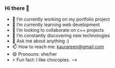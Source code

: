 ### Hi there 👋

- 🔭 I’m currently working on my portfolio project
- 🌱 I’m currently learning web development
- 👯 I’m looking to collaborate on c++ projects
- 🤔 I’m constantly discovering new technologies
- 💬 Ask me about anything :)
- 📫 How to reach me: kaurareen@gmail.com
- 😄 Pronouns: she/her
- ⚡ Fun fact: I like chocopies.
-->
